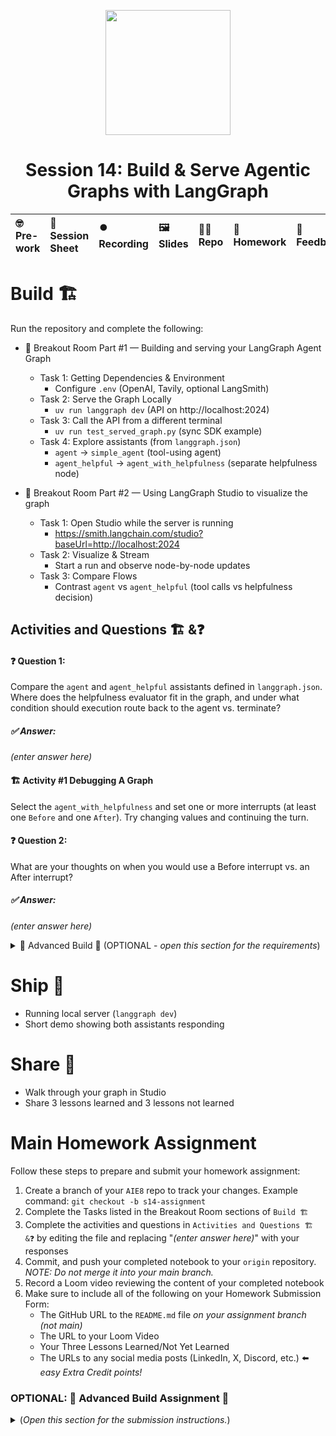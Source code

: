 <p align = "center" draggable=”false” ><img src="https://github.com/AI-Maker-Space/LLM-Dev-101/assets/37101144/d1343317-fa2f-41e1-8af1-1dbb18399719" 
     width="200px"
     height="auto"/>
</p>

## <h1 align="center" id="heading">Session 14: Build & Serve Agentic Graphs with LangGraph</h1>

| 🤓 Pre-work | 📰 Session Sheet | ⏺️ Recording     | 🖼️ Slides        | 👨‍💻 Repo         | 📝 Homework      | 📁 Feedback       |
|:-----------------|:-----------------|:-----------------|:-----------------|:-----------------|:-----------------|:-----------------|


# Build 🏗️

Run the repository and complete the following:

- 🤝 Breakout Room Part #1 — Building and serving your LangGraph Agent Graph
  - Task 1: Getting Dependencies & Environment
    - Configure `.env` (OpenAI, Tavily, optional LangSmith)
  - Task 2: Serve the Graph Locally
    - `uv run langgraph dev` (API on http://localhost:2024)
  - Task 3: Call the API from a different terminal
    - `uv run test_served_graph.py` (sync SDK example)
  - Task 4: Explore assistants (from `langgraph.json`)
    - `agent` → `simple_agent` (tool-using agent)
    - `agent_helpful` → `agent_with_helpfulness` (separate helpfulness node)

- 🤝 Breakout Room Part #2 — Using LangGraph Studio to visualize the graph
  - Task 1: Open Studio while the server is running
    - https://smith.langchain.com/studio?baseUrl=http://localhost:2024
  - Task 2: Visualize & Stream
    - Start a run and observe node-by-node updates
  - Task 3: Compare Flows
    - Contrast `agent` vs `agent_helpful` (tool calls vs helpfulness decision)

## Activities and Questions 🏗️ &❓

#### ❓ Question 1:

Compare the `agent` and `agent_helpful` assistants defined in `langgraph.json`. Where does the helpfulness evaluator fit in the graph, and under what condition should execution route back to the agent vs. terminate?

##### ✅ Answer:
_(enter answer here)_

#### 🏗️ Activity #1 Debugging A Graph

Select the `agent_with_helpfulness` and set one or more interrupts (at least one `Before` and one `After`). Try changing values and continuing the turn. 

#### ❓ Question 2:

What are your thoughts on when you would use a Before interrupt vs. an After interrupt?

##### ✅ Answer:
_(enter answer here)_



<details>
<summary>🚧 Advanced Build 🚧 (OPTIONAL - <i>open this section for the requirements</i>)</summary>

- Create and deploy a locally hosted MCP server with FastMCP.
- Extend your tools in `tools.py` to allow your LangGraph to consume the MCP Server.
</details>

# Ship 🚢

- Running local server (`langgraph dev`)
- Short demo showing both assistants responding

# Share 🚀
- Walk through your graph in Studio
- Share 3 lessons learned and 3 lessons not learned

# Main Homework Assignment

Follow these steps to prepare and submit your homework assignment:
1. Create a branch of your `AIE8` repo to track your changes. Example command: `git checkout -b s14-assignment`
2. Complete the Tasks listed in the Breakout Room sections of `Build 🏗️`
3. Complete the activities and questions in `Activities and Questions 🏗️ &❓` by editing the file and replacing "_(enter answer here)_" with your responses
3. Commit, and push your completed notebook to your `origin` repository. _NOTE: Do not merge it into your main branch._
4. Record a Loom video reviewing the content of your completed notebook
5. Make sure to include all of the following on your Homework Submission Form:
    + The GitHub URL to the `README.md` file _on your assignment branch (not main)_
    + The URL to your Loom Video
    + Your Three Lessons Learned/Not Yet Learned
    + The URLs to any social media posts (LinkedIn, X, Discord, etc.) ⬅️ _easy Extra Credit points!_


### OPTIONAL: 🚧 Advanced Build Assignment 🚧
<details>
  <summary>(<i>Open this section for the submission instructions.</i>)</summary>

Follow these steps to prepare and submit your homework assignment:
1. Create a branch of your `AIE8` repo to track your changes. Example command: `git checkout -b s14-assignment`
2. Create your MCP server
3. Add it to the existing graph's tools
4. Deploy it ***locally***
5. Validate the graph uses the MCP server's tools
6. Commit, and push your changes to your `origin` repository. _NOTE: Do not merge it into your main branch._
7. Record a Loom video reviewing the content of your completed notebook.
8. Make sure to include all of the following on your Homework Submission Form:
    + The GitHub URL to the notebook you created for the Advanced Build Assignment _on your assignment branch_
    + The URL to your Loom Video
    + Your Three Lessons Learned/Not Yet Learned
    + The URLs to any social media posts (LinkedIn, X, Discord, etc.) ⬅️ _easy Extra Credit points!_

</details>

